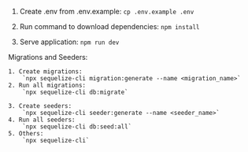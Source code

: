 1. Create .env from .env.example:
    `cp .env.example .env`

2. Run command to download dependencies:
    `npm install`

3. Serve application:
    `npm run dev`


Migrations and Seeders:

    1. Create migrations:
        `npx sequelize-cli migration:generate --name <migration_name>`
    2. Run all migrations:
        `npx sequelize-cli db:migrate`

    3. Create seeders:
        `npx sequelize-cli seeder:generate --name <seeder_name>`
    4. Run all seeders:
        `npx sequelize-cli db:seed:all`
    5. Others:
        `npx sequelize-cli`